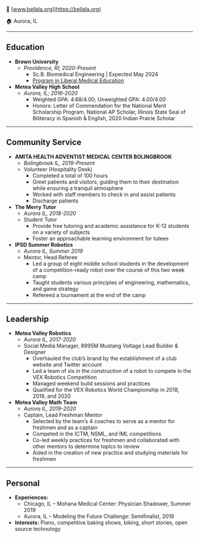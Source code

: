 🔗 [www.bellala.org](https://bellala.org)

🏠 Aurora, IL

***

## Education

- **Brown University**
	- *Providence, RI; 2020-Present*
		- Sc.B. Biomedical Engineering | Expected May 2024
		- [Program in Liberal Medical Education](https://www.brown.edu/academics/medical/plme/)
- **Metea Valley High School**
	- *Aurora, IL; 2016-2020*
		- Weighted GPA: 4.68/4.00; Unweighted GPA: 4.00/4.00
		- Honors: Letter of Commendation for the National Merit Scholarship Program, National AP Scholar, Illinois State Seal of Biliteracy in Spanish & English, 2020 Indian Prairie Scholar

***

## Community Service

- **AMITA HEALTH ADVENTIST MEDICAL CENTER BOLINGBROOK**
	- *Bolingbrook IL, 2019-Present*
	- Volunteer (Hospitality Desk)
        - Completed a total of 100 hours
        - Greet patients and visitors, guiding them to their destination while ensuring a tranquil atmosphere
        - Worked with staff members to check in and assist patients
        - Discharge patients
- **The Merry Tutor**
	- *Aurora IL, 2018-2020*
	- Student Tutor
        - Provide free tutoring and academic assistance for K-12 students on a variety of subjects
        - Foster an approachable learning environment for tutees
- **IPSD Summer Robotics**
	- *Aurora IL, Summer 2019*
	- Mentor, Head Referee
        - Led a group of eight middle school students in the development of a competition-ready robot over the course of this two week camp
        - Taught students various principles of engineering, mathematics, and game strategy
        - Refereed a tournament at the end of the camp

***

## Leadership

- **Metea Valley Robotics**
	- *Aurora IL, 2017-2020*
	- Social Media Manager, 8995M Mustang Voltage Lead Builder & Designer
        - Overhauled the club’s brand by the establishment of a club website and Twitter account
        - Led a team of six in the construction of a robot to compete in the VEX Robotics Competition
        - Managed weekend build sessions and practices
        - Qualified for the VEX Robotics World Championship in 2018, 2019, and 2020
- **Metea Valley Math Team**
	- *Aurora IL, 2019-2020*
	- Captain, Lead Freshman Mentor
        - Selected by the team’s 4 coaches to serve as a mentor for freshmen and as a captain
        - Competed in the ICTM, NSML, and IML competitions
        - Co-led weekly practices for freshmen and collaborated with other mentors to determine topics to review
        - Aided in the creation of new practice and studying materials for freshmen

***

## Personal

- **Experiences:**
	- Chicago, IL – Mohana Medical Center: Physician Shadower, Summer 2019
	- Aurora, IL – Modeling the Future Challenge: Semifinalist, 2019
- **Interests:** Piano, competitive baking shows, biking, short stories, open source technology

